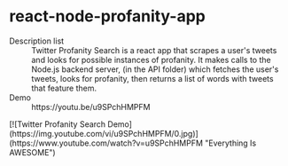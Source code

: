 # react-node-profanity-app

<dl>
  <dt>Description list</dt>
  <dd>Twitter Profanity Search is a react app that scrapes a user's tweets and looks for possible instances of profanity. It makes calls to the Node.js backend server, (in the API folder) which fetches the user's tweets, looks for profanity, then returns a list of words with tweets that feature them.</dd>
  <dt>Demo</dt>
  <dd>https://youtu.be/u9SPchHMPFM<dd>
</dl>
[![Twitter Profanity Search Demo](https://img.youtube.com/vi/u9SPchHMPFM/0.jpg)](https://www.youtube.com/watch?v=u9SPchHMPFM "Everything Is AWESOME")

